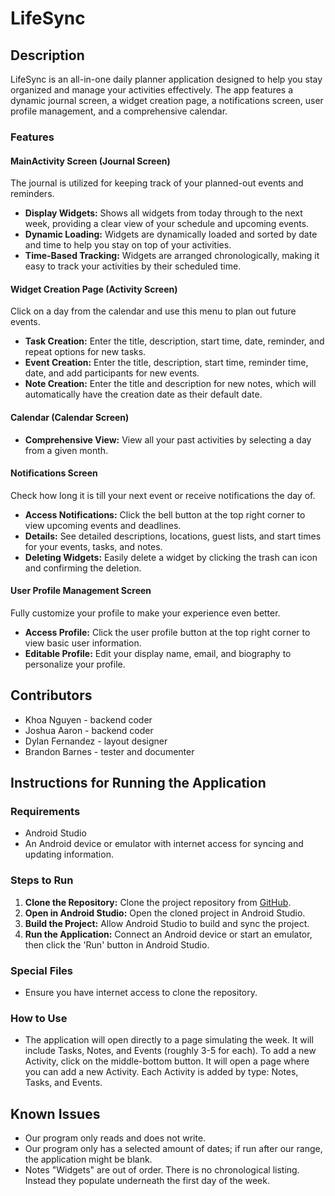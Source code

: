 # LifeSync

## Description
LifeSync is an all-in-one daily planner application designed to help you stay organized and manage your activities effectively. The app features a dynamic journal screen, a widget creation page, a notifications screen, user profile management, and a comprehensive calendar.

### Features

#### MainActivity Screen (Journal Screen)
The journal is utilized for keeping track of your planned-out events and reminders. 
- **Display Widgets:** Shows all widgets from today through to the next week, providing a clear view of your schedule and upcoming events.
- **Dynamic Loading:** Widgets are dynamically loaded and sorted by date and time to help you stay on top of your activities.
- **Time-Based Tracking:** Widgets are arranged chronologically, making it easy to track your activities by their scheduled time.

#### Widget Creation Page (Activity Screen)
Click on a day from the calendar and use this menu to plan out future events.
- **Task Creation:** Enter the title, description, start time, date, reminder, and repeat options for new tasks.
- **Event Creation:** Enter the title, description, start time, reminder time, date, and add participants for new events.
- **Note Creation:** Enter the title and description for new notes, which will automatically have the creation date as their default date.

#### Calendar (Calendar Screen)
- **Comprehensive View:** View all your past activities by selecting a day from a given month.

#### Notifications Screen
Check how long it is till your next event or receive notifications the day of.
- **Access Notifications:** Click the bell button at the top right corner to view upcoming events and deadlines.
- **Details:** See detailed descriptions, locations, guest lists, and start times for your events, tasks, and notes.
- **Deleting Widgets:** Easily delete a widget by clicking the trash can icon and confirming the deletion.

#### User Profile Management Screen
Fully customize your profile to make your experience even better.
- **Access Profile:** Click the user profile button at the top right corner to view basic user information.
- **Editable Profile:** Edit your display name, email, and biography to personalize your profile.

## Contributors
- Khoa Nguyen - backend coder
- Joshua Aaron - backend coder
- Dylan Fernandez - layout designer
- Brandon Barnes - tester and documenter

## Instructions for Running the Application

### Requirements
- Android Studio
- An Android device or emulator with internet access for syncing and updating information.

### Steps to Run
1. **Clone the Repository:** Clone the project repository from [GitHub](https://github.com/UTSA-CS-3443/LifeSync.git).
2. **Open in Android Studio:** Open the cloned project in Android Studio.
3. **Build the Project:** Allow Android Studio to build and sync the project.
4. **Run the Application:** Connect an Android device or start an emulator, then click the 'Run' button in Android Studio.

### Special Files
- Ensure you have internet access to clone the repository.

### How to Use
- The application will open directly to a page simulating the week. It will include Tasks, Notes, and Events (roughly 3-5 for each). To add a new Activity, click on the middle-bottom button. It will open a page where you can add a new Activity. Each Activity is added by type: Notes, Tasks, and Events.

## Known Issues
- Our program only reads and does not write.
- Our program only has a selected amount of dates; if run after our range, the application might be blank.
- Notes "Widgets" are out of order. There is no chronological listing. Instead they populate underneath the first day of the week.
